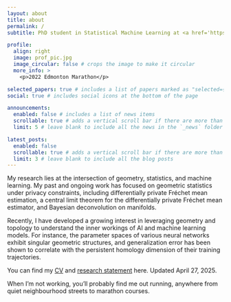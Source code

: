 ```yaml
---
layout: about
title: about
permalink: /
subtitle: PhD student in Statistical Machine Learning at <a href='https://www.ualberta.ca/en/mathematical-and-statistical-sciences/index.html'>University of Alberta</a>. 

profile:
  align: right
  image: prof_pic.jpg
  image_circular: false # crops the image to make it circular
  more_info: >
    <p>2022 Edmonton Marathon</p>

selected_papers: true # includes a list of papers marked as "selected={true}"
social: true # includes social icons at the bottom of the page

announcements:
  enabled: false # includes a list of news items
  scrollable: true # adds a vertical scroll bar if there are more than 3 news items
  limit: 5 # leave blank to include all the news in the `_news` folder

latest_posts:
  enabled: false
  scrollable: true # adds a vertical scroll bar if there are more than 3 new posts items
  limit: 3 # leave blank to include all the blog posts
---
```


My research lies at the intersection of geometry, statistics, and machine learning. My past and ongoing work has focused on geometric statistics under privacy constraints, including differentially private Fréchet mean estimation, a central limit theorem for the differentially private Fréchet mean estimator, and Bayesian deconvolution on manifolds. 

Recently, I have developed a growing interest in leveraging geometry and topology to understand the inner workings of AI and machine learning models. For instance, the parameter spaces of various neural networks exhibit singular geometric structures, and generalization error has been shown to correlate with the persistent homology dimension of their training trajectories. 

You can find my [CV](https://yangdijiang.github.io/assets/pdf/CV_Yangdi_Jiang.pdf) and [research statement](https://yangdijiang.github.io/assets/pdf/Research_Statement_Yangdi_Jiang.pdf) here. Updated April 27, 2025.

When I’m not working, you’ll probably find me out running, anywhere from quiet neighbourhood streets to marathon courses.

